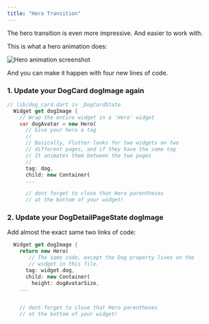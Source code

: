 ```yaml
---
title: "Hero Transition"
---
```


The hero transition is even more impressive. And easier to work with.

This is what a hero animation does:

![Hero animation screenshot](http://res.cloudinary.com/ericwindmill/image/upload/c_scale,r_5,w_300/v1521400580/flutter_by_example/hero_animation.gif)

And you can make it happen with four new lines of code.

### 1. Update your DogCard dogImage again

```dart
// lib/dog_card.dart in _DogCardState
  Widget get dogImage {
    // Wrap the entire widget in a 'Hero' widget
    var dogAvatar = new Hero(
      // Give your hero a tag
      //
      // Basically, Flutter looks for two widgets on two
      // different pages, and if they have the same tag
      // It animates them between the two pages
      //
      tag: dog,
      child: new Container(
      ...

      // dont forget to close that Hero parentheses
      // at the bottom of your widget!
```

### 2. Update your DogDetailPageState dogImage

Add almost the exact same two links of code:

```dart
  Widget get dogImage {
    return new Hero(
       // The same code, except the Dog property lives on the
       // widget in this file.
      tag: widget.dog,
      child: new Container(
        height: dogAvatarSize,
    ...


    // dont forget to close that Hero parentheses
    // at the bottom of your widget!
```

